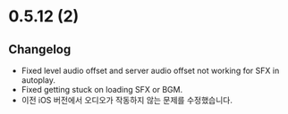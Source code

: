 # 0.5.12 (2)

## Changelog

- Fixed level audio offset and server audio offset not working for SFX in autoplay.
- Fixed getting stuck on loading SFX or BGM.
- 이전 iOS 버전에서 오디오가 작동하지 않는 문제를 수정했습니다.
